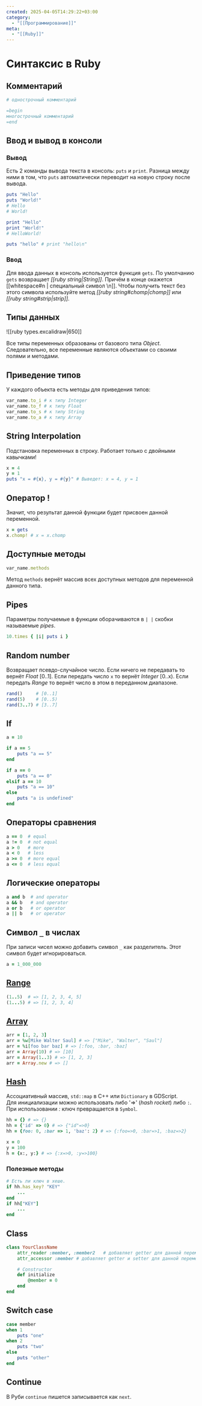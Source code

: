 ```yaml
---
created: 2025-04-05T14:29:22+03:00
category:
  - "[[Программирование]]"
meta:
  - "[[Ruby]]"
---
```


# Синтаксис в Ruby

## Комментарий
```ruby
# однострочный комментарий

=begin
многострочный комментарий
=end
```

## Ввод и вывод в консоли

### Вывод

Есть 2 команды вывода текста в консоль: `puts`  и `print`. Разница между ними в том, что `puts` автоматически переводит на новую строку после вывода.

```ruby
puts "Hello"
puts "World!"
# Hello
# World!

print "Hello"
print "World!"
# HelloWorld!

puts "hello" # print "hello\n"
```

### Ввод

Для ввода данных в консоль используется функция `gets`. По умолчанию `gets` возвращает *[[ruby string|String]]*. Причём в конце окажется [[whitespace#n | специальный символ \n]]. Чтобы получить текст без этого символа используйте метод *[[ruby string#chomp|chomp]]* или *[[ruby string#strip|strip]]*.

## Типы данных

![[ruby types.excalidraw|650]]

Все типы переменных образованы от базового типа *Object*. Следовательно, все переменные являются объектами со своими полями и методами.

## Приведение типов

У каждого объекта есть методы для приведения типов:
```ruby
var_name.to_i # к типу Integer
var_name.to_f # к типу Float
var_name.to_s # к типу String
var_name.to_a # к типу Array
```

## String Interpolation

Подстановка переменных в строку. Работает только с двойными кавычками!

```ruby
x = 4
y = 1
puts "x = #{x}, y = #{y}" # Выведет: x = 4, y = 1
```

## Оператор !

Значит, что результат данной функции будет присвоен данной переменной.

```ruby
x = gets
x.chomp! # x = x.chomp
```

## Доступные методы

```ruby
var_name.methods
```

Метод `methods` вернёт массив всех доступных методов для переменной данного типа.

## Pipes

Параметры получаемые в функции оборачиваются в `| |` скобки называемые *pipes*. 
```ruby
10.times { |i| puts i }
```


## Random number

Возвращает псевдо-случайное число. Если ничего не передавать то вернёт *Float* \[0..1]. Если передать число `x` то вернёт *Integer* \[0..x). Если передать *Range* то вернёт число в этом в переданном диапазоне.

```ruby
rand()     # [0..1]
rand(5)    # [0..5)
rand(3..7) # [3..7]
```


## If

```ruby
a = 10

if a == 5
	puts "a == 5"
end

if a == 0
	puts "a == 0"
elsif a == 10
	puts "a == 10"
else
	puts "a is undefined"
end
```

## Операторы сравнения

```ruby
a == 0  # equal
a != 0  # not equal
a > 0   # more
a < 0   # less
a >= 0  # more equal
a <= 0  # less equal
```

## Логические операторы

```ruby
a and b  # and operator
a && b   # and operator
a or b   # or operator
a || b   # or operator
```

## Символ `_` в числах

При записи чисел можно добавить символ `_` как разделитель. Этот символ будет игнорироваться.

```ruby
a = 1_000_000
```

## [Range](https://docs.ruby-lang.org/en/master/Range.html)

```ruby
(1..5)  # => [1, 2, 3, 4, 5]
(1...5) # => [1, 2, 3, 4]
```

## [Array](https://docs.ruby-lang.org/en/master/Array.html)

```ruby
arr = [1, 2, 3]
arr = %w[Mike Walter Saul] # => ["Mike", "Walter", "Saul"]
arr = %i[foo bar baz] # => [:foo, :bar, :baz]
arr = Array(10) # => [10]
arr = Array(1..3) # => [1, 2, 3]
arr = Array.new # => []
```

## [Hash](https://docs.ruby-lang.org/en/master/Hash.html)

Ассоциативный массив, `std::map` в C++ или `Dictionary` в GDScript.  
Для инициализации можно использовать либо '=>' (*hash rocket*) либо `:`. При использовании *:* ключ превращается в `Symbol`.

```ruby
hh = {} # => {}
hh = {'id' => 0} # => {"id"=>0}
hh = {foo: 0, :bar => 1, 'baz': 2} # => {:foo=>0, :bar=>1, :baz=>2}

x = 0
y = 100
h = {x:, y:} # => {:x=>0, :y=>100}
```

###  Полезные методы

```ruby
# Есть ли ключ в хеше.
if hh.has_key? "KEY"
	...
end
if hh["KEY"]
	...
end
```

## Class

```ruby
class YourClassName
	attr_reader :member, :member2   # добавляет getter для данной переменной
	attr_accessor :member # добавляет getter и setter для данной переменной

	# Constructor
	def initialize
		@member = 0
	end
end
```

## Switch case

```ruby
case member
when 1
	puts "one"
when 2
	puts "two"
else
	puts "other"
end
```

## Continue

В Руби `continue` пишется записывается как `next`.